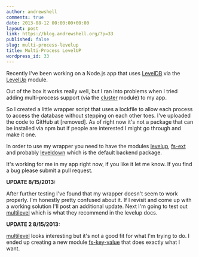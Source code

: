 ```yaml
---
author: andrewshell
comments: true
date: 2013-08-12 00:00:00+00:00
layout: post
link: https://blog.andrewshell.org/?p=33
published: false
slug: multi-process-levelup
title: Multi-Process LevelUP
wordpress_id: 33
---
```


Recently I've been working on a Node.js app that uses [LevelDB](http://code.google.com/p/leveldb/) via the [LevelUp](https://github.com/rvagg/node-levelup) module.





Out of the box it works really well, but I ran into problems when I tried adding multi-process support (via the [cluster](https://npmjs.org/package/cluster) module) to my app.





So I created a little wrapper script that uses a lockfile to allow each process to access the database without stepping on each other toes.  I've uploaded the code to GitHub at [removed].  As of right now it's not a package that can be installed via npm but if people are interested I might go through and make it one.





In order to use my wrapper you need to have the modules [levelup](https://npmjs.org/package/levelup), [fs-ext](https://npmjs.org/package/fs-ext) and probably [leveldown](https://npmjs.org/package/leveldown) which is the default backend package.





It's working for me in my app right now, if you like it let me know.  If you find a bug please submit a pull request.





**UPDATE 8/15/2013:**





After further testing I've found that my wrapper doesn't seem to work properly.  I'm honestly pretty confused about it.  If I revisit and come up with a working solution I'll post an additional update.  Next I'm going to test out [multilevel](https://github.com/juliangruber/multilevel) which is what they recommend in the levelup docs.





**UPDATE 2 8/15/2013:**





[multilevel](https://github.com/juliangruber/multilevel) looks interesting but it's not a good fit for what I'm trying to do.  I ended up creating a new module [fs-key-value](https://blog.andrewshell.org/fs-key-value/) that does exactly what I want.
